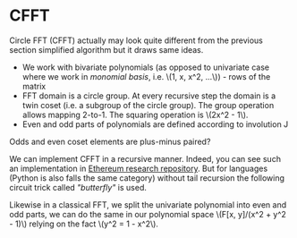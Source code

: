 # CFFT

Circle FFT (CFFT) actually may look quite different from the previous section simplified algorithm but it draws same ideas.

* We work with bivariate polynomials (as opposed to univariate case where we work in *monomial basis*, i.e. \\(1, x, x^2, ...\\)) - rows of the matrix
* FFT domain is a circle group. At every recursive step the domain is a twin coset (i.e. a subgroup of the circle group). The group operation allows mapping 2-to-1. The squaring operation is \\(2x^2 - 1\\).
* Even and odd parts of polynomials are defined according to involution J

Odds and even coset elements are plus-minus paired?

We can implement CFFT in a recursive manner. Indeed, you can see such an implementation in [Ethereum research repository](https://github.com/ethereum/research/blob/master/circlestark/fft.py#L72). But for languages (Python is also falls the same category) without tail recursion the following circuit trick called *"butterfly"* is used.

Likewise in a classical FFT, we split the univariate polynomial into even and odd parts, we can do the same in our polynomial space  \\(F[x, y]/(x^2 + y^2 - 1)\\) relying on the fact \\(y^2 = 1 - x^2\\).